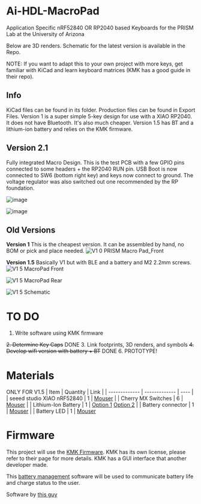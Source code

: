 # Ai-HDL-MacroPad
Application Specific nRF52840 OR RP2040 based Keyboards for the PRISM Lab at the University of Arizona

Below are 3D renders. Schematic for the latest version is available in the Repo.

NOTE: If you want to adapt this to your own project with more keys, get familiar with KiCad and learn keyboard matrices (KMK has a good guide in their repo). 

## Info

KiCad files can be found in its folder. Production files can be found in Export Files. Version 1 is a super simple 5-key design for use with a XIAO RP2040. It does not have Bluetooth. It's also much cheaper. 
Version 1.5 has BT and a lithium-ion battery and relies on the KMK firmware.

## Version 2.1
Fully integrated Macro Design. This is the test PCB with a few GPIO pins connected to some headers + the RP2040 RUN pin. USB Boot is now connected to SW6 (bottom right key) and keys now connect to ground. The voltage regulator was also switched out one recommended by the RP foundation.

![image](https://github.com/user-attachments/assets/d026e063-2b03-4b59-b73a-73c3f55f467e)



![image](https://github.com/user-attachments/assets/0e7d89dc-932e-4602-9abc-9b1f4c32a8f4)



## Old Versions
**Version 1**
This is the cheapest version. It can be assembled by hand, no BOM or pick and place needed.
![V1 0 PRISM Macro Pad_Front](https://github.com/user-attachments/assets/f874fd51-9041-4ddb-8332-def148d5e871)

**Version 1.5**
Basically V1 but with BLE and a battery and M2 2.2mm screws.
![V1 5 MacroPad Front](https://github.com/user-attachments/assets/74f60da3-1517-4a8a-8ceb-e1e1f64ffbd6)

![V1 5 MacroPad Rear](https://github.com/user-attachments/assets/8f847f6d-fa53-45a6-b2bf-48b260a90974)

![V1 5 Schematic](https://github.com/user-attachments/assets/69e37617-77e7-41ba-a750-55ec24ab9309)

# TO DO

1. Write software using KMK firmware

~~2. Determine Key Caps~~ DONE
3. Link footprints, 3D renders, and symbols
~~4. Develop wifi version with battery + BT~~ DONE
6.  PROTOTYPE!


# Materials
ONLY FOR V1.5
| Item  | Quantity | Link |
| ------------- | ------------- | ---- |
| seeed studio XIAO nRF52840  | 1  | [Mouser](https://www.mouser.com/ProductDetail/Seeed-Studio/102010448?qs=Znm5pLBrcAJ5g%252BWAkitg4w%3D%3D)     |
| Cherry MX Switches  | 6  |  [Mouser](https://www.mouser.com/ProductDetail/CHERRY/MX1A-C1NW?qs=sGAEpiMZZMtFyPk3yBMYYJ6eFtqPPgccKDEfiw%252Brqds%3D)    |
| Lithium-Ion Battery | 1 | [Option 1](https://www.digikey.com/en/products/detail/sparkfun-electronics/PRT-13851/6605199) [Option 2](https://www.digikey.com/en/products/detail/adafruit-industries-llc/258/5054544) |
| Battery connector | 1 | [Mouser](https://www.digikey.com/en/products/detail/jst-sales-america-inc/S2B-PH-K-S/926626) |
| Battery LED | 1 | [Mouser](https://www.digikey.com/en/products/detail/sparkfun-electronics/COM-16347/11630204)


# Firmware

This project will use the [KMK Firmware](https://github.com/KMKfw/kmk_firmware).
KMK has its own license, please refer to their page for more details. KMK has a GUI interface that another developer made.

This [battery management](https://github.com/Tjoms99/xiao_sense_nrf52840_battery_lib) software will be used to communicate battery life and charge status to the user.




Software by [this guy](https://github.com/ernesto-martinez1)

